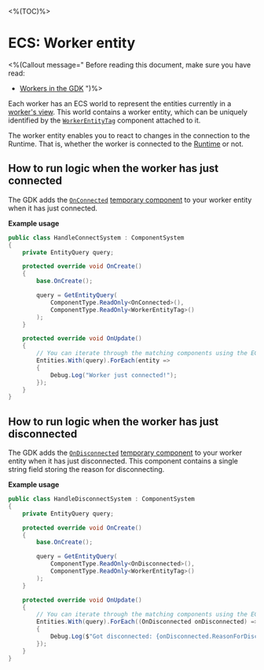 <%(TOC)%>

# ECS: Worker entity

<%(Callout message="
Before reading this document, make sure you have read:

* [Workers in the GDK]({{.Site.BaseURL}}/reference/concepts/worker)
")%>

Each worker has an ECS world to represent the entities currently in a [worker's view]({{.Site.BaseURL}}/reference/glossary#worker-s-view). This world contains a worker entity, which can be uniquely identified by the [`WorkerEntityTag`]({{.Site.BaseURL}}/api/core/worker-entity-tag) component attached to it.

The worker entity enables you to react to changes in the connection to the Runtime. That is, whether the worker is connected to the [Runtime]({{.Site.BaseURL}}/reference/glossary#spatialos-runtime) or not.

## How to run logic when the worker has just connected

The GDK adds the [`OnConnected`]({{.Site.BaseURL}}/api/core/on-connected) [temporary component]({{.Site.BaseURL}}/workflows/ecs/concepts/temporary-components) to your worker entity when it has just connected.

**Example usage**

```csharp
public class HandleConnectSystem : ComponentSystem
{
    private EntityQuery query;

    protected override void OnCreate()
    {
        base.OnCreate();

        query = GetEntityQuery(
            ComponentType.ReadOnly<OnConnected>(),
            ComponentType.ReadOnly<WorkerEntityTag>()
        );
    }

    protected override void OnUpdate()
    {
        // You can iterate through the matching components using the ECS `.ForEach` syntax.
        Entities.With(query).ForEach(entity =>
        {
            Debug.Log("Worker just connected!");
        });
    }
}
```

## How to run logic when the worker has just disconnected

The GDK adds the [`OnDisconnected`]({{.Site.BaseURL}}/api/core/on-disconnected) [temporary component]({{.Site.BaseURL}}/workflows/ecs/concepts/temporary-components) to your worker entity when it has just disconnected. This component contains a single string field storing the reason for disconnecting.

**Example usage**

```csharp
public class HandleDisconnectSystem : ComponentSystem
{
    private EntityQuery query;

    protected override void OnCreate()
    {
        base.OnCreate();

        query = GetEntityQuery(
            ComponentType.ReadOnly<OnDisconnected>(),
            ComponentType.ReadOnly<WorkerEntityTag>()
        );
    }

    protected override void OnUpdate()
    {
        // You can iterate through the matching components using the ECS `.ForEach` syntax.
        Entities.With(query).ForEach((OnDisconnected onDisconnected) =>
        {
            Debug.Log($"Got disconnected: {onDisconnected.ReasonForDisconnect}");
        });
    }
}
```
